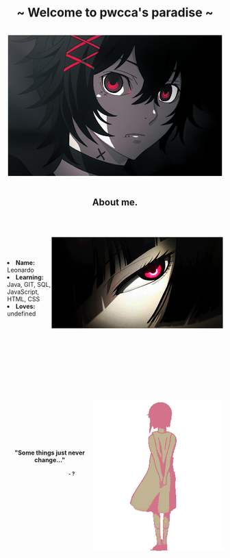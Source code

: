 <body>
<h1 align="center">~ Welcome to pwcca's paradise ~</h1>
<br>
<div align="center">
<img src="assets/banner.gif">
</div>
<br>
<div>
<h2 align="center"> About me. </h2>
 <br><br><br>
<img src="assets/side2.gif" align="right">
<br><br><br>
<li>
<b>Name:</b> Leonardo</li>
 <li>
<b>Learning:</b> Java, GIT, SQL, JavaScript, HTML, CSS
</li>
<li>
<b>Loves:</b> undefined
</li>
<br><br><br>
<br><br><br>
 <h1></h1>
<br><br><br>
<div align="center">
 <img align="right" src="assets/LainDressSlow.gif"><br><br><br><br><br><br>
<p><strong>"Some things just never change..."<strong><p>
 <small>⠀⠀⠀⠀⠀⠀⠀⠀⠀⠀⠀⠀- ?<small>
 </div>
</div>
<div>
